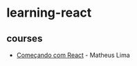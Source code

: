 # learning-react

## courses

- [Começando com React](https://jscasts.teachable.com/p/comecando-com-react-js) - Matheus Lima